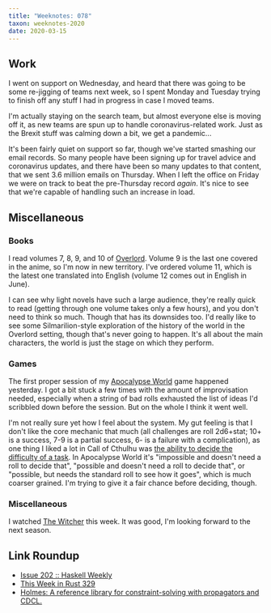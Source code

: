 ```yaml
---
title: "Weeknotes: 078"
taxon: weeknotes-2020
date: 2020-03-15
---
```


## Work

I went on support on Wednesday, and heard that there was going to be
some re-jigging of teams next week, so I spent Monday and Tuesday
trying to finish off any stuff I had in progress in case I moved
teams.

I'm actually staying on the search team, but almost everyone else is
moving off it, as new teams are spun up to handle coronavirus-related
work.  Just as the Brexit stuff was calming down a bit, we get a
pandemic...

It's been fairly quiet on support so far, though we've started
smashing our email records.  So many people have been signing up for
travel advice and coronavirus updates, and there have been so many
updates to that content, that we sent 3.6 million emails on Thursday.
When I left the office on Friday we were on track to beat the
pre-Thursday record *again*.  It's nice to see that we're capable of
handling such an increase in load.

## Miscellaneous

### Books

I read volumes 7, 8, 9, and 10 of [Overlord][].  Volume 9 is the last
one covered in the anime, so I'm now in new territory.  I've ordered
volume 11, which is the latest one translated into English (volume 12
comes out in English in June).

I can see why light novels have such a large audience, they're really
quick to read (getting through one volume takes only a few hours), and
you don't need to think so much.  Though that has its downsides too.
I'd really like to see some Silmarilion-style exploration of the
history of the world in the Overlord setting, though that's never
going to happen.  It's all about the main characters, the world is
just the stage on which they perform.

[Overlord]: https://en.wikipedia.org/wiki/Overlord_(novel_series)

### Games

The first proper session of my [Apocalypse World][] game happened
yesterday.  I got a bit stuck a few times with the amount of
improvisation needed, especially when a string of bad rolls exhausted
the list of ideas I'd scribbled down before the session.  But on the
whole I think it went well.

I'm not really sure yet how I feel about the system.  My gut feeling
is that I don't like the core mechanic that much (all challenges are
roll 2d6+stat; 10+ is a success, 7-9 is a partial success, 6- is a
failure with a complication), as one thing I liked a lot in Call of
Cthulhu was [the ability to decide the difficulty of a
task][coc-dice].  In Apocalypse World it's "impossible and doesn't
need a roll to decide that", "possible and doesn't need a roll to
decide that", or "possible, but needs the standard roll to see how it
goes", which is much coarser grained.  I'm trying to give it a fair
chance before deciding, though.

[Apocalypse World]: http://www.apocalypse-world.com/
[coc-dice]: call-of-cthulhu-dice-rolls.html

### Miscellaneous

I watched [The Witcher][] this week.  It was good, I'm looking forward
to the next season.

[The Witcher]: https://en.wikipedia.org/wiki/The_Witcher_(TV_series)

## Link Roundup

- [Issue 202 :: Haskell Weekly](https://haskellweekly.news/issue/202.html)
- [This Week in Rust 329](https://this-week-in-rust.org/blog/2020/03/10/this-week-in-rust-329/)
- [Holmes: A reference library for constraint-solving with propagators and CDCL.](https://github.com/i-am-tom/holmes#%EF%B8%8F%EF%B8%8F-holmes)
